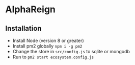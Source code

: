 # AlphaReign

## Installation

* Install Node (version 8 or greater)
* Install pm2 globally ```npm i -g pm2```
* Change the store in ```src/config.js``` to sqlite or mongodb
* Run to ```pm2 start ecosystem.config.js```